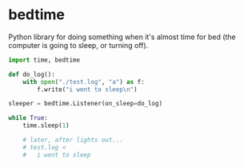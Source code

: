 # bedtime

Python library for doing something when it's almost time for bed (the computer is going to sleep, or turning off).

```py
import time, bedtime

def do_log():
    with open("./test.log", "a") as f:
        f.write("i went to sleep\n")

sleeper = bedtime.Listener(on_sleep=do_log)

while True:
    time.sleep(1)

    # later, after lights out...
    # test.log <
    #   i went to sleep
```
